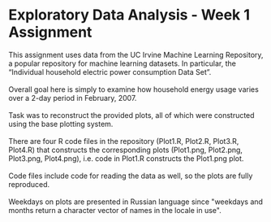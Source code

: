 # Exploratory Data Analysis - Week 1 Assignment <br />

This assignment uses data from the UC Irvine Machine Learning Repository, a popular repository for machine learning datasets. In particular, the “Individual household electric power consumption Data Set”. <br />
<br />
Overall goal here is simply to examine how household energy usage varies over a 2-day period in February, 2007. <br />
<br />
Task was to reconstruct the provided plots, all of which were constructed using the base plotting system. <br />
<br />
There are four R code files in the repository (Plot1.R, Plot2.R, Plot3.R, Plot4.R) that constructs the corresponding plots (Plot1.png, Plot2.png, Plot3.png, Plot4.png), i.e. code in Plot1.R constructs the Plot1.png plot. <br />
<br />
Code files include code for reading the data as well, so the plots are fully reproduced. <br />
<br />
Weekdays on plots are presented in Russian language since "weekdays and months return a character vector of names in the locale in use".
